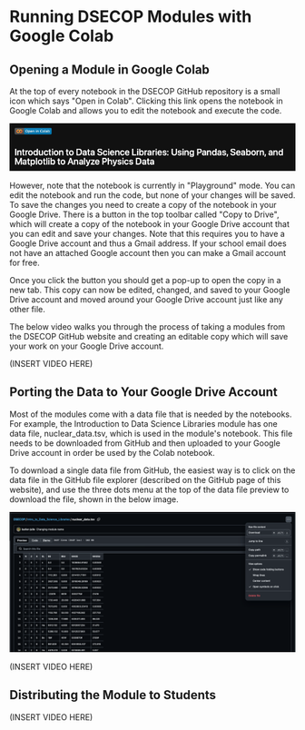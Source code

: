 # Running DSECOP Modules with Google Colab

## Opening a Module in Google Colab
At the top of every notebook in the DSECOP GitHub repository is a small icon which says "Open in Colab". Clicking this link opens the notebook in Google Colab and allows you to edit the notebook and execute the code.

![Colab Symbol](https://github.com/butler-julie/TheProfessorsModule/blob/main/Colab%20symbol.png?raw=true)

However, note that the notebook is currently in "Playground" mode. You can edit the notebook and run the code, but none of your changes will be saved. To save the changes you need to create a copy of the notebook in your Google Drive. There is a button in the top toolbar called "Copy to Drive", which will create a copy of the  notebook in your Google Drive account that you can edit and save your changes. Note that this requires you to have a Google Drive account and thus a Gmail address. If your school email does not have an attached Google account then you can make a Gmail account for free.

Once you click the button you should get a pop-up to open the copy in a new tab. This copy can now be edited, changed, and saved to your Google Drive account and moved around your Google Drive account just like any other file.

The below video walks you through the process of taking a modules from the DSECOP GitHub website and creating an editable copy which will save your work on your Google Drive account.

(INSERT VIDEO HERE)

## Porting the Data to Your Google Drive Account

Most of the modules come with a data file that is needed by the notebooks. For example, the Introduction to Data Science Libraries module has one data file, nuclear_data.tsv, which is used in the module's notebook. This file needs to be downloaded from GitHub and then uploaded to your Google Drive account in order be used by the Colab notebook.

To download a single data file from GitHub, the easiest way is to click on the data file in the GitHub file explorer (described on the GitHub page of this website), and use the three dots menu at the top of the data file preview to download the file, shown in the below image.

![Download Data File](https://github.com/butler-julie/TheProfessorsModule/blob/main/DownloadDataFile.png?raw=true)

(INSERT VIDEO HERE)

## Distributing the Module to Students

(INSERT VIDEO HERE)